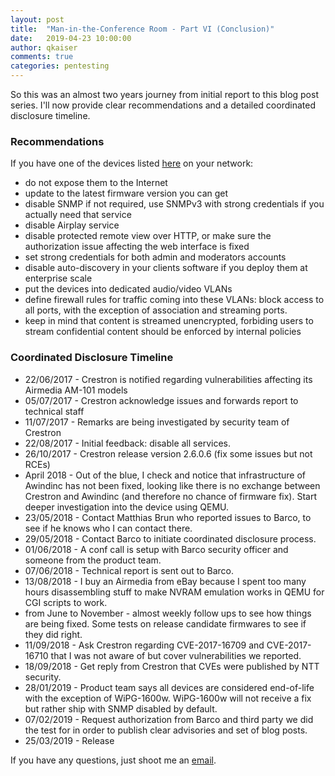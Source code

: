 ```yaml
---
layout: post
title:  "Man-in-the-Conference Room - Part VI (Conclusion)"
date:   2019-04-23 10:00:00
author: qkaiser
comments: true
categories: pentesting
---
```


So this was an almost two years journey from initial report to this blog post series. I'll now provide clear recommendations and a detailed coordinated disclosure timeline.

### Recommendations

If you have one of the devices listed [here](https://github.com/QKaiser/awind-research/blob/master/README.md) on your network:

* do not expose them to the Internet
* update to the latest firmware version you can get
* disable SNMP if not required, use SNMPv3 with strong credentials if you actually need that service
* disable Airplay service
* disable protected remote view over HTTP, or make sure the authorization issue affecting the web interface is fixed
* set strong credentials for both admin and moderators accounts
* disable auto-discovery in your clients software if you deploy them at enterprise scale
* put the devices into dedicated audio/video VLANs
* define firewall rules for traffic coming into these VLANs: block access to all ports, with the exception of association and streaming ports.
* keep in mind that content is streamed unencrypted, forbiding users to stream confidential content should be enforced by internal policies


### Coordinated Disclosure Timeline

* 22/06/2017 - Crestron is notified regarding vulnerabilities affecting its Airmedia AM-101 models
* 05/07/2017 - Crestron acknowledge issues and forwards report to technical staff
* 11/07/2017 - Remarks are being investigated by security team of Crestron
* 22/08/2017 - Initial feedback: disable all services.
* 26/10/2017 - Crestron release version 2.6.0.6 (fix some issues but not RCEs)
* April 2018 - Out of the blue, I check and notice that infrastructure of Awindinc has not been fixed, looking like there is no exchange between Crestron and Awindinc (and therefore no chance of firmware fix). Start deeper investigation into the device using QEMU.
* 23/05/2018 - Contact Matthias Brun who reported issues to Barco, to see if he knows who I can contact there.
* 29/05/2018 - Contact Barco to initiate coordinated disclosure process.
* 01/06/2018 - A conf call is setup with Barco security officer and someone from the product team.
* 07/06/2018 - Technical report is sent out to Barco.
* 13/08/2018 - I buy an Airmedia from eBay because I spent too many hours disassembling stuff to make NVRAM emulation works in QEMU for CGI scripts to work.
* from June to November - almost weekly follow ups to see how things are being fixed. Some tests on release candidate firmwares to see if they did right.
* 11/09/2018 - Ask Crestron regarding CVE-2017-16709 and CVE-2017-16710 that I was not aware of but cover vulnerabilities we reported.
* 18/09/2018 - Get reply from Crestron that CVEs were published by NTT security.
* 28/01/2019 - Product team says all devices are considered end-of-life with the exception of WiPG-1600w. WiPG-1600w will not receive a fix but rather ship with SNMP disabled by default.
* 07/02/2019 - Request authorization from Barco and third party we did the test for in order to publish clear advisories and set of blog posts.
* 25/03/2019 - Release


If you have any questions, just shoot me an [email](mailto:kaiserquentin@gmail.com).
